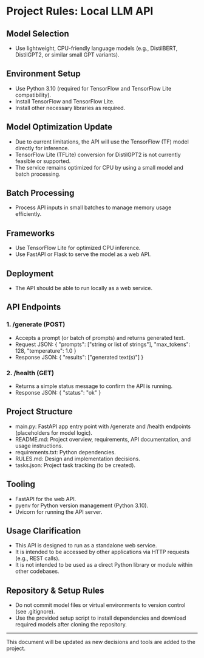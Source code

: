 # Project Rules: Local LLM API

## Model Selection
- Use lightweight, CPU-friendly language models (e.g., DistilBERT, DistilGPT2, or similar small GPT variants).

## Environment Setup
- Use Python 3.10 (required for TensorFlow and TensorFlow Lite compatibility).
- Install TensorFlow and TensorFlow Lite.
- Install other necessary libraries as required.

## Model Optimization Update
- Due to current limitations, the API will use the TensorFlow (TF) model directly for inference.
- TensorFlow Lite (TFLite) conversion for DistilGPT2 is not currently feasible or supported.
- The service remains optimized for CPU by using a small model and batch processing.

## Batch Processing
- Process API inputs in small batches to manage memory usage efficiently.

## Frameworks
- Use TensorFlow Lite for optimized CPU inference.
- Use FastAPI or Flask to serve the model as a web API.

## Deployment
- The API should be able to run locally as a web service.

## API Endpoints

### 1. /generate (POST)
- Accepts a prompt (or batch of prompts) and returns generated text.
- Request JSON:
  {
    "prompts": ["string or list of strings"],
    "max_tokens": 128,
    "temperature": 1.0
  }
- Response JSON:
  {
    "results": ["generated text(s)"]
  }

### 2. /health (GET)
- Returns a simple status message to confirm the API is running.
- Response JSON:
  {
    "status": "ok"
  }

## Project Structure
- main.py: FastAPI app entry point with /generate and /health endpoints (placeholders for model logic).
- README.md: Project overview, requirements, API documentation, and usage instructions.
- requirements.txt: Python dependencies.
- RULES.md: Design and implementation decisions.
- tasks.json: Project task tracking (to be created).

## Tooling
- FastAPI for the web API.
- pyenv for Python version management (Python 3.10).
- Uvicorn for running the API server.

## Usage Clarification
- This API is designed to run as a standalone web service.
- It is intended to be accessed by other applications via HTTP requests (e.g., REST calls).
- It is not intended to be used as a direct Python library or module within other codebases.

## Repository & Setup Rules
- Do not commit model files or virtual environments to version control (see .gitignore).
- Use the provided setup script to install dependencies and download required models after cloning the repository.

---
This document will be updated as new decisions and tools are added to the project. 
